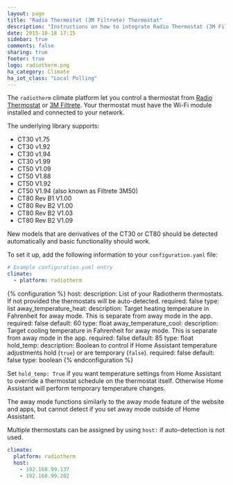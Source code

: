 ```yaml
---
layout: page
title: "Radio Thermostat (3M Filtrete) Thermostat"
description: "Instructions on how to integrate Radio Thermostat (3M Filtrete) thermostats within Home Assistant."
date: 2015-10-18 17:15
sidebar: true
comments: false
sharing: true
footer: true
logo: radiotherm.png
ha_category: Climate
ha_iot_class: "Local Polling"
---
```



The `radiotherm` climate platform let you control a thermostat from [Radio Thermostat](http://www.radiothermostat.com/) or [3M Filtrete](http://www.radiothermostat.com/filtrete/products/). Your thermostat must have the Wi-Fi module installed and connected to your network.

The underlying library supports:

- CT30 v1.75
- CT30 v1.92
- CT30 v1.94
- CT30 v1.99
- CT50 V1.09
- CT50 V1.88
- CT50 V1.92
- CT50 V1.94 (also known as Filtrete 3M50)
- CT80 Rev B1 V1.00
- CT80 Rev B2 V1.00
- CT80 Rev B2 V1.03
- CT80 Rev B2 V1.09

New models that are derivatives of the CT30 or CT80 should be detected automatically and basic functionality should work.

To set it up, add the following information to your `configuration.yaml` file:

```yaml
# Example configuration.yaml entry
climate:
  - platform: radiotherm
```

{% configuration %}
host:
  description: List of your Radiotherm thermostats. If not provided the thermostats will be auto-detected.
  required: false
  type: list
away_temperature_heat:
  description: Target heating temperature in Fahrenheit for away mode. This is separate from away mode in the app.
  required: false
  default: 60
  type: float
away_temperature_cool:
  description: Target cooling temperature in Fahrenheit for away mode. This is separate from away mode in the app.
  required: false
  default: 85
  type: float
hold_temp:
  description: Boolean to control if Home Assistant temperature adjustments hold (`true`) or are temporary (`false`).
  required: false
  default: false
  type: boolean
{% endconfiguration %}

Set `hold_temp: True` if you want temperature settings from Home Assistant to override a thermostat schedule on the thermostat itself. Otherwise Home Assistant will perform temporary temperature changes.

The away mode functions similarly to the away mode feature of the website and apps, but cannot detect if you set away mode outside of Home Assistant.

Multiple thermostats can be assigned by using `host:` if auto-detection is not used.

```yaml
climate:
  platform: radiotherm
  host:
    - 192.168.99.137
    - 192.168.99.202
```
